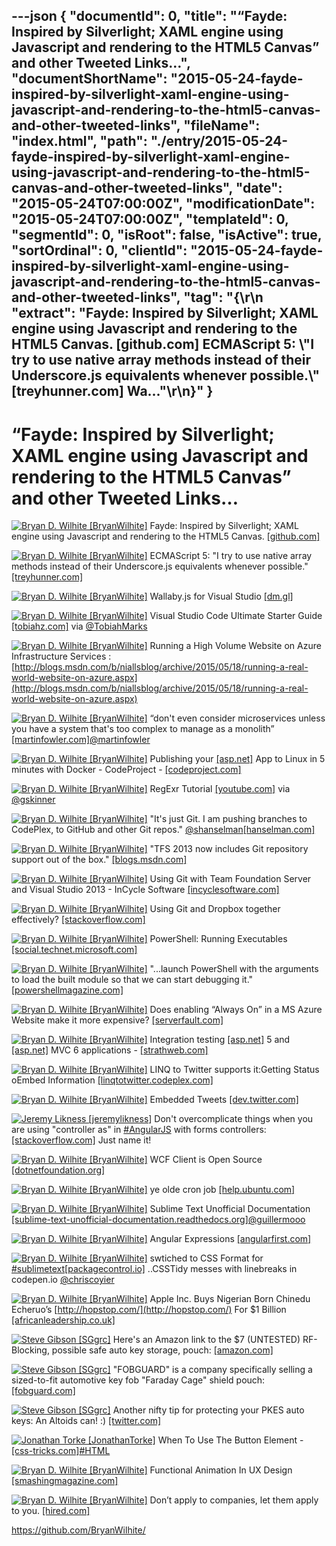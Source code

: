 ---json
{
  "documentId": 0,
  "title": "“Fayde: Inspired by Silverlight; XAML engine using Javascript and rendering to the HTML5 Canvas” and other Tweeted Links…",
  "documentShortName": "2015-05-24-fayde-inspired-by-silverlight-xaml-engine-using-javascript-and-rendering-to-the-html5-canvas-and-other-tweeted-links",
  "fileName": "index.html",
  "path": "./entry/2015-05-24-fayde-inspired-by-silverlight-xaml-engine-using-javascript-and-rendering-to-the-html5-canvas-and-other-tweeted-links",
  "date": "2015-05-24T07:00:00Z",
  "modificationDate": "2015-05-24T07:00:00Z",
  "templateId": 0,
  "segmentId": 0,
  "isRoot": false,
  "isActive": true,
  "sortOrdinal": 0,
  "clientId": "2015-05-24-fayde-inspired-by-silverlight-xaml-engine-using-javascript-and-rendering-to-the-html5-canvas-and-other-tweeted-links",
  "tag": "{\r\n  \"extract\": \"Fayde: Inspired by Silverlight; XAML engine using Javascript and rendering to the HTML5 Canvas. [github.com]        ECMAScript 5: \\\"I try to use native array methods instead of their Underscore.js equivalents whenever possible.\\\" [treyhunner.com]        Wa...\"\r\n}"
}
---

# “Fayde: Inspired by Silverlight; XAML engine using Javascript and rendering to the HTML5 Canvas” and other Tweeted Links…

[<img alt="Bryan D. Wilhite [BryanWilhite]" src="https://songhay.blob.core.windows.net/shared-social-twitter/BryanWilhite.jpeg">](http://songhayblog.azurewebsites.net/ "Bryan D. Wilhite [BryanWilhite]") Fayde: Inspired by Silverlight; XAML engine using Javascript and rendering to the HTML5 Canvas. [[github.com]](https://github.com/wsick/Fayde)

[<img alt="Bryan D. Wilhite [BryanWilhite]" src="https://songhay.blob.core.windows.net/shared-social-twitter/BryanWilhite.jpeg">](http://songhayblog.azurewebsites.net/ "Bryan D. Wilhite [BryanWilhite]") ECMAScript 5: "I try to use native array methods instead of their Underscore.js equivalents whenever possible." [[treyhunner.com]](http://treyhunner.com/2015/02/ecmascript-5-the-future-is-now/)

[<img alt="Bryan D. Wilhite [BryanWilhite]" src="https://songhay.blob.core.windows.net/shared-social-twitter/BryanWilhite.jpeg">](http://songhayblog.azurewebsites.net/ "Bryan D. Wilhite [BryanWilhite]") Wallaby.js for Visual Studio [[dm.gl]](http://dm.gl/2015/05/18/wallaby-for-visual-studio/)

[<img alt="Bryan D. Wilhite [BryanWilhite]" src="https://songhay.blob.core.windows.net/shared-social-twitter/BryanWilhite.jpeg">](http://songhayblog.azurewebsites.net/ "Bryan D. Wilhite [BryanWilhite]") Visual Studio Code Ultimate Starter Guide [[tobiahz.com]](http://www.tobiahz.com/2015/05/visual-studio-code/) via [@TobiahMarks](http://twitter.com/TobiahMarks)

[<img alt="Bryan D. Wilhite [BryanWilhite]" src="https://songhay.blob.core.windows.net/shared-social-twitter/BryanWilhite.jpeg">](http://songhayblog.azurewebsites.net/ "Bryan D. Wilhite [BryanWilhite]") Running a High Volume Website on Azure Infrastructure Services : [http://blogs.msdn.com/b/niallsblog/archive/2015/05/18/running-a-real-world-website-on-azure.aspx](http://blogs.msdn.com/b/niallsblog/archive/2015/05/18/running-a-real-world-website-on-azure.aspx)

[<img alt="Bryan D. Wilhite [BryanWilhite]" src="https://songhay.blob.core.windows.net/shared-social-twitter/BryanWilhite.jpeg">](http://songhayblog.azurewebsites.net/ "Bryan D. Wilhite [BryanWilhite]") “don't even consider microservices unless you have a system that's too complex to manage as a monolith” [[martinfowler.com]](http://martinfowler.com/bliki/MicroservicePremium.html)[@martinfowler](http://twitter.com/martinfowler)

[<img alt="Bryan D. Wilhite [BryanWilhite]" src="https://songhay.blob.core.windows.net/shared-social-twitter/BryanWilhite.jpeg">](http://songhayblog.azurewebsites.net/ "Bryan D. Wilhite [BryanWilhite]") Publishing your [[asp.net]](http://www.asp.net/) App to Linux in 5 minutes with Docker - CodeProject - [[codeproject.com]](http://www.codeproject.com/Articles/990839/Publishing-your-ASP-NET-App-to-Linux-in-minutes-wi)

[<img alt="Bryan D. Wilhite [BryanWilhite]" src="https://songhay.blob.core.windows.net/shared-social-twitter/BryanWilhite.jpeg">](http://songhayblog.azurewebsites.net/ "Bryan D. Wilhite [BryanWilhite]") RegExr Tutorial [[youtube.com]](https://www.youtube.com/watch?v=fOH62XXGdLs&feature=youtu.be) via [@gskinner](http://twitter.com/gskinner)

[<img alt="Bryan D. Wilhite [BryanWilhite]" src="https://songhay.blob.core.windows.net/shared-social-twitter/BryanWilhite.jpeg">](http://songhayblog.azurewebsites.net/ "Bryan D. Wilhite [BryanWilhite]") "It's just Git. I am pushing branches to CodePlex, to GitHub and other Git repos." [@shanselman](http://twitter.com/shanselman)[[hanselman.com]](http://www.hanselman.com/blog/GitSupportForVisualStudioGitTFSAndVSPutIntoContext.aspx)

[<img alt="Bryan D. Wilhite [BryanWilhite]" src="https://songhay.blob.core.windows.net/shared-social-twitter/BryanWilhite.jpeg">](http://songhayblog.azurewebsites.net/ "Bryan D. Wilhite [BryanWilhite]") "TFS 2013 now includes Git repository support out of the box." [[blogs.msdn.com]](http://blogs.msdn.com/b/visualstudiouk/archive/2013/08/05/well-i-like-team-foundation-server-and-i-like-git-but-which-is-better.aspx)

[<img alt="Bryan D. Wilhite [BryanWilhite]" src="https://songhay.blob.core.windows.net/shared-social-twitter/BryanWilhite.jpeg">](http://songhayblog.azurewebsites.net/ "Bryan D. Wilhite [BryanWilhite]") Using Git with Team Foundation Server and Visual Studio 2013 - InCycle Software [[incyclesoftware.com]](http://www.incyclesoftware.com/2014/03/using-git-team-foundation-server-visual-studio-2013/)

[<img alt="Bryan D. Wilhite [BryanWilhite]" src="https://songhay.blob.core.windows.net/shared-social-twitter/BryanWilhite.jpeg">](http://songhayblog.azurewebsites.net/ "Bryan D. Wilhite [BryanWilhite]") Using Git and Dropbox together effectively? [[stackoverflow.com]](http://stackoverflow.com/questions/1960799/using-git-and-dropbox-together-effectively/1961515#1961515)

[<img alt="Bryan D. Wilhite [BryanWilhite]" src="https://songhay.blob.core.windows.net/shared-social-twitter/BryanWilhite.jpeg">](http://songhayblog.azurewebsites.net/ "Bryan D. Wilhite [BryanWilhite]") PowerShell: Running Executables [[social.technet.microsoft.com]](http://social.technet.microsoft.com/wiki/contents/articles/7703.powershell-running-executables.aspx)

[<img alt="Bryan D. Wilhite [BryanWilhite]" src="https://songhay.blob.core.windows.net/shared-social-twitter/BryanWilhite.jpeg">](http://songhayblog.azurewebsites.net/ "Bryan D. Wilhite [BryanWilhite]") "...launch PowerShell with the arguments to load the built module so that we can start debugging it." [[powershellmagazine.com]](http://www.powershellmagazine.com/2014/04/08/basics-of-writing-a-powershell-module-with-c-part-2-debugging/)

[<img alt="Bryan D. Wilhite [BryanWilhite]" src="https://songhay.blob.core.windows.net/shared-social-twitter/BryanWilhite.jpeg">](http://songhayblog.azurewebsites.net/ "Bryan D. Wilhite [BryanWilhite]") Does enabling “Always On” in a MS Azure Website make it more expensive? [[serverfault.com]](http://serverfault.com/questions/620788/does-enabling-always-on-in-a-ms-azure-website-make-it-more-expensive)

[<img alt="Bryan D. Wilhite [BryanWilhite]" src="https://songhay.blob.core.windows.net/shared-social-twitter/BryanWilhite.jpeg">](http://songhayblog.azurewebsites.net/ "Bryan D. Wilhite [BryanWilhite]") Integration testing [[asp.net]](http://www.asp.net/) 5 and [[asp.net]](http://www.asp.net/) MVC 6 applications - [[strathweb.com]](http://www.strathweb.com/2015/05/integration-testing-asp-net-5-asp-net-mvc-6-applications/)

[<img alt="Bryan D. Wilhite [BryanWilhite]" src="https://songhay.blob.core.windows.net/shared-social-twitter/BryanWilhite.jpeg">](http://songhayblog.azurewebsites.net/ "Bryan D. Wilhite [BryanWilhite]") LINQ to Twitter supports it:Getting Status oEmbed Information [[linqtotwitter.codeplex.com]](https://linqtotwitter.codeplex.com/wikipage?title=Getting%20Status%20oEmbed%20Information)

[<img alt="Bryan D. Wilhite [BryanWilhite]" src="https://songhay.blob.core.windows.net/shared-social-twitter/BryanWilhite.jpeg">](http://songhayblog.azurewebsites.net/ "Bryan D. Wilhite [BryanWilhite]") Embedded Tweets [[dev.twitter.com]](https://dev.twitter.com/web/embedded-tweets)

[<img alt="Jeremy Likness [jeremylikness]" src="https://songhay.blob.core.windows.net/shared-social-twitter/jeremylikness.jpeg">](http://csharperimage.jeremylikness.com/ "Jeremy Likness [jeremylikness]") Don't overcomplicate things when you are using "controller as" in [#AngularJS](http://search.twitter.com/search?q=%23AngularJS) with forms controllers: [[stackoverflow.com]](http://stackoverflow.com/questions/23322690/angularjs-setpristine-with-typescript-form-is-undefined/30310522#30310522) Just name it!

[<img alt="Bryan D. Wilhite [BryanWilhite]" src="https://songhay.blob.core.windows.net/shared-social-twitter/BryanWilhite.jpeg">](http://songhayblog.azurewebsites.net/ "Bryan D. Wilhite [BryanWilhite]") WCF Client is Open Source [[dotnetfoundation.org]](http://www.dotnetfoundation.org/blog/wcf-is-open-source)

[<img alt="Bryan D. Wilhite [BryanWilhite]" src="https://songhay.blob.core.windows.net/shared-social-twitter/BryanWilhite.jpeg">](http://songhayblog.azurewebsites.net/ "Bryan D. Wilhite [BryanWilhite]") ye olde cron job [[help.ubuntu.com]](https://help.ubuntu.com/community/CronHowto)

[<img alt="Bryan D. Wilhite [BryanWilhite]" src="https://songhay.blob.core.windows.net/shared-social-twitter/BryanWilhite.jpeg">](http://songhayblog.azurewebsites.net/ "Bryan D. Wilhite [BryanWilhite]") Sublime Text Unofficial Documentation [[sublime-text-unofficial-documentation.readthedocs.org]](http://sublime-text-unofficial-documentation.readthedocs.org/en/latest/index.html)[@guillermooo](http://twitter.com/guillermooo)

[<img alt="Bryan D. Wilhite [BryanWilhite]" src="https://songhay.blob.core.windows.net/shared-social-twitter/BryanWilhite.jpeg">](http://songhayblog.azurewebsites.net/ "Bryan D. Wilhite [BryanWilhite]") Angular Expressions [[angularfirst.com]](http://angularfirst.com/angular-expressions-2/)

[<img alt="Bryan D. Wilhite [BryanWilhite]" src="https://songhay.blob.core.windows.net/shared-social-twitter/BryanWilhite.jpeg">](http://songhayblog.azurewebsites.net/ "Bryan D. Wilhite [BryanWilhite]") swtiched to CSS Format for [#sublimetext](http://search.twitter.com/search?q=%23sublimetext)[[packagecontrol.io]](https://packagecontrol.io/packages/CSS%20Format) ..CSSTidy messes with linebreaks in codepen.io [@chriscoyier](http://twitter.com/chriscoyier)

[<img alt="Bryan D. Wilhite [BryanWilhite]" src="https://songhay.blob.core.windows.net/shared-social-twitter/BryanWilhite.jpeg">](http://songhayblog.azurewebsites.net/ "Bryan D. Wilhite [BryanWilhite]") Apple Inc. Buys Nigerian Born Chinedu Echeruo’s [http://hopstop.com/](http://hopstop.com/) For $1 Billion [[africanleadership.co.uk]](http://africanleadership.co.uk/apple-inc-buys-nigerian-born-chinedu-echeruos-hopstop-com-for-1-billion/)

[<img alt="Steve Gibson [SGgrc]" src="https://songhay.blob.core.windows.net/shared-social-twitter/SGgrc.png">](http://grc.com/ "Steve Gibson [SGgrc]") Here's an Amazon link to the $7 (UNTESTED) RF-Blocking, possible safe auto key storage, pouch: [[amazon.com]](http://www.amazon.com/gp/product/B00ITRBV54/)

[<img alt="Steve Gibson [SGgrc]" src="https://songhay.blob.core.windows.net/shared-social-twitter/SGgrc.png">](http://grc.com/ "Steve Gibson [SGgrc]") "FOBGUARD" is a company specifically selling a sized-to-fit automotive key fob "Faraday Cage" shield pouch: [[fobguard.com]](http://www.fobguard.com/)

[<img alt="Steve Gibson [SGgrc]" src="https://songhay.blob.core.windows.net/shared-social-twitter/SGgrc.png">](http://grc.com/ "Steve Gibson [SGgrc]") Another nifty tip for protecting your PKES auto keys: An Altoids can! :) [[twitter.com]](https://twitter.com/AndyFerguson/status/601521413938380800)

[<img alt="Jonathan Torke [JonathanTorke]" src="https://songhay.blob.core.windows.net/shared-social-twitter/JonathanTorke.png">](http://jotothemes.com/ "Jonathan Torke [JonathanTorke]") When To Use The Button Element - [[css-tricks.com]](https://css-tricks.com/use-button-element/)[#HTML](http://search.twitter.com/search?q=%23HTML)

[<img alt="Bryan D. Wilhite [BryanWilhite]" src="https://songhay.blob.core.windows.net/shared-social-twitter/BryanWilhite.jpeg">](http://songhayblog.azurewebsites.net/ "Bryan D. Wilhite [BryanWilhite]") Functional Animation In UX Design [[smashingmagazine.com]](http://www.smashingmagazine.com/2015/05/functional-ux-design-animations/)

[<img alt="Bryan D. Wilhite [BryanWilhite]" src="https://songhay.blob.core.windows.net/shared-social-twitter/BryanWilhite.jpeg">](http://songhayblog.azurewebsites.net/ "Bryan D. Wilhite [BryanWilhite]") Don’t apply to companies, let them apply to you. [[hired.com]](https://hired.com/)

<https://github.com/BryanWilhite/>
